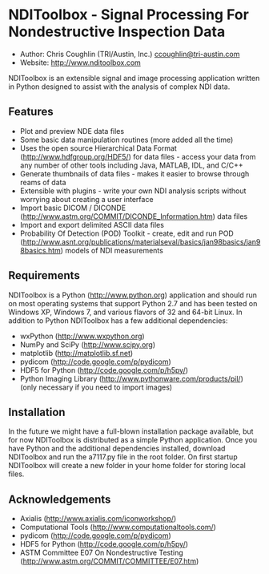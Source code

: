 NDIToolbox - Signal Processing For Nondestructive Inspection Data
=================================================================

* Author:	Chris Coughlin (TRI/Austin, Inc.) <ccoughlin@tri-austin.com>
* Website:  <http://www.nditoolbox.com>

NDIToolbox is an extensible signal and image processing application written in Python designed to assist with the analysis of complex NDI data.

Features
----------
* Plot and preview NDE data files
* Some basic data manipulation routines (more added all the time)
* Uses the open source Hierarchical Data Format (<http://www.hdfgroup.org/HDF5/>) for data files - access your data from any number of other tools including Java, MATLAB, IDL, and C/C++
* Generate thumbnails of data files - makes it easier to browse through reams of data
* Extensible with plugins - write your own NDI analysis scripts without worrying about creating a user interface
* Import basic DICOM / DICONDE (<http://www.astm.org/COMMIT/DICONDE_Information.htm>) data files
* Import and export delimited ASCII data files
* Probability Of Detection (POD) Toolkit - create, edit and run POD (<http://www.asnt.org/publications/materialseval/basics/jan98basics/jan98basics.htm>) models of NDI measurements

Requirements
----------------
NDIToolbox is a Python (<http://www.python.org>) application and should run on most operating systems that support Python 2.7 and has been tested on Windows XP, Windows 7, and various flavors of 32 and 64-bit Linux.  In addition to Python NDIToolbox has a few additional dependencies:

* wxPython (<http://www.wxpython.org>)
* NumPy and SciPy (<http://www.scipy.org>)
* matplotlib (<http://matplotlib.sf.net>)
* pydicom (<http://code.google.com/p/pydicom>)
* HDF5 for Python (<http://code.google.com/p/h5py/>)
* Python Imaging Library (<http://www.pythonware.com/products/pil/>) (only necessary if you need to import images)

Installation
-------------
In the future we might have a full-blown installation package available, but for now NDIToolbox is distributed as a simple Python application.  Once you have Python and the additional dependencies installed, download NDIToolbox and run the a7117.py file in the root folder.  On first startup NDIToolbox will create a new folder in your home folder for storing local files.

Acknowledgements
----------------------
* Axialis (<http://www.axialis.com/iconworkshop/>)
* Computational Tools (<http://www.computationaltools.com/>)
* pydicom (<http://code.google.com/p/pydicom>)
* HDF5 for Python (<http://code.google.com/p/h5py/>)
* ASTM Committee E07 On Nondestructive Testing (<http://www.astm.org/COMMIT/COMMITTEE/E07.htm>)